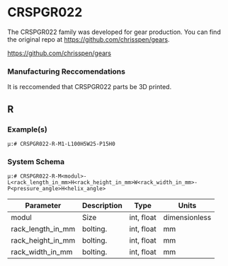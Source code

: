 # CRSPGR022
The CRSPGR022 family was developed for gear production. You can find the original repo at https://github.com/chrisspen/gears.

https://github.com/chrisspen/gears

### Manufacturing Reccomendations
It is reccomended that CRSPGR022 parts be 3D printed.

## R

### Example(s)

    μ:# CRSPGR022-R-M1-L100H5W25-P15H0

### System Schema

    μ:# CRSPGR022-R-M<modul>-L<rack_length_in_mm>H<rack_height_in_mm>W<rack_width_in_mm>-P<pressure_angle>H<helix_angle>


| Parameter             | Description                    |        Type       |    Units    |
| --------------------- | ------------------------------ | ------------------|--------------
| modul  | Size | int, float  |  dimensionless    |
| rack_length_in_mm  |  bolting. | int, float  |     mm      |
| rack_height_in_mm  |  bolting. | int, float  |     mm      |
| rack_width_in_mm  |  bolting. | int, float  |     mm      |

